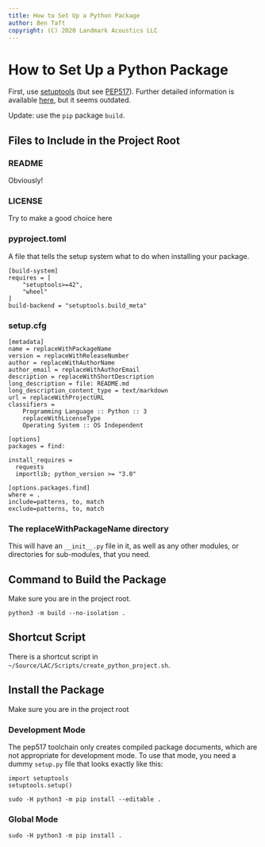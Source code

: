 ```yaml
---
title: How to Set Up a Python Package
author: Ben Taft
copyright: (C) 2020 Landmark Acoustics LLC
---
```


# How to Set Up a Python Package

First, use [setuptools][1] (but see [PEP517][2]). Further detailed information
is available [here][3], but it seems outdated.

Update: use the `pip` package `build`.

## Files to Include in the Project Root

### README

Obviously!

### LICENSE

Try to make a good choice here

### pyproject.toml
A file that tells the setup system what to do when installing your package. 

```{ini}
[build-system]
requires = [
    "setuptools>=42",
    "wheel"
]
build-backend = "setuptools.build_meta"
```

### setup.cfg

```{ini}
[metadata]
name = replaceWithPackageName
version = replaceWithReleaseNumber
author = replaceWithAuthorName
author_email = replaceWithAuthorEmail
description = replaceWithShortDescription
long_description = file: README.md
long_description_content_type = text/markdown
url = replaceWithProjectURL
classifiers =
    Programming Language :: Python :: 3
    replaceWithLicenseType
    Operating System :: OS Independent

[options]
packages = find:

install_requires =
  requests
  importlib; python_version >= "3.0"

[options.packages.find]
where = .
include=patterns, to, match
exclude=patterns, to, match

```

### The replaceWithPackageName directory

This will have an `__init__.py` file in it, as well as any other modules, or
directories for sub-modules, that you need.

## Command to Build the Package

Make sure you are in the project root.

```{shell}
python3 -m build --no-isolation .
```
## Shortcut Script

There is a shortcut script in `~/Source/LAC/Scripts/create_python_project.sh`.

## Install the Package

Make sure you are in the project root

### Development Mode

The pep517 toolchain only creates compiled package documents, which are not
appropriate for development mode. To use that mode, you need a dummy `setup.py`
file that looks exactly like this:

```{python}
import setuptools
setuptools.setup()

```

```{shell}
sudo -H python3 -m pip install --editable .

```

### Global Mode

```{shell}
sudo -H python3 -m pip install .

```

[1]: https://setuptools.readthedocs.io
[2]: https://www.python.org/dev/peps/pep-0517/
[3]: https://packaging.python.org/tutorials/packaging-projects/
